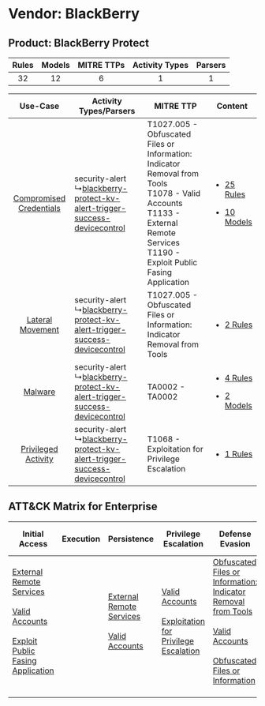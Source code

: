Vendor: BlackBerry
==================
Product: BlackBerry Protect
---------------------------
| Rules | Models | MITRE TTPs | Activity Types | Parsers |
|:-----:|:------:|:----------:|:--------------:|:-------:|
|  32   |   12   |     6      |       1        |    1    |

|    Use-Case    | Activity Types/Parsers    | MITRE TTP    | Content    |
|:----:| ---- | ---- | ---- |
| [Compromised Credentials](../../../UseCases/uc_compromised_credentials.md) |  security-alert<br> ↳[blackberry-protect-kv-alert-trigger-success-devicecontrol](Ps/pC_blackberryprotectkvalerttriggersuccessdevicecontrol.md)<br> | T1027.005 - Obfuscated Files or Information: Indicator Removal from Tools<br>T1078 - Valid Accounts<br>T1133 - External Remote Services<br>T1190 - Exploit Public Fasing Application<br> | [<ul><li>25 Rules</li></ul><ul><li>10 Models</li></ul>](RM/r_m_blackberry_blackberry_protect_Compromised_Credentials.md) |
|        [Lateral Movement](../../../UseCases/uc_lateral_movement.md)        |  security-alert<br> ↳[blackberry-protect-kv-alert-trigger-success-devicecontrol](Ps/pC_blackberryprotectkvalerttriggersuccessdevicecontrol.md)<br> | T1027.005 - Obfuscated Files or Information: Indicator Removal from Tools<br>    | [<ul><li>2 Rules</li></ul>](RM/r_m_blackberry_blackberry_protect_Lateral_Movement.md)    |
|    [Malware](../../../UseCases/uc_malware.md)    |  security-alert<br> ↳[blackberry-protect-kv-alert-trigger-success-devicecontrol](Ps/pC_blackberryprotectkvalerttriggersuccessdevicecontrol.md)<br> | TA0002 - TA0002<br>    | [<ul><li>4 Rules</li></ul><ul><li>2 Models</li></ul>](RM/r_m_blackberry_blackberry_protect_Malware.md)    |
|     [Privileged Activity](../../../UseCases/uc_privileged_activity.md)     |  security-alert<br> ↳[blackberry-protect-kv-alert-trigger-success-devicecontrol](Ps/pC_blackberryprotectkvalerttriggersuccessdevicecontrol.md)<br> | T1068 - Exploitation for Privilege Escalation<br>    | [<ul><li>1 Rules</li></ul>](RM/r_m_blackberry_blackberry_protect_Privileged_Activity.md)    |

ATT&CK Matrix for Enterprise
----------------------------
| Initial Access                                                                                                                                                                                                                         | Execution | Persistence                                                                                                                                      | Privilege Escalation                                                                                                                                          | Defense Evasion                                                                                                                                                                                                                                                               | Credential Access | Discovery | Lateral Movement | Collection | Command and Control | Exfiltration | Impact |
| -------------------------------------------------------------------------------------------------------------------------------------------------------------------------------------------------------------------------------------- | --------- | ------------------------------------------------------------------------------------------------------------------------------------------------ | ------------------------------------------------------------------------------------------------------------------------------------------------------------- | ----------------------------------------------------------------------------------------------------------------------------------------------------------------------------------------------------------------------------------------------------------------------------- | ----------------- | --------- | ---------------- | ---------- | ------------------- | ------------ | ------ |
| [External Remote Services](https://attack.mitre.org/techniques/T1133)<br><br>[Valid Accounts](https://attack.mitre.org/techniques/T1078)<br><br>[Exploit Public Fasing Application](https://attack.mitre.org/techniques/T1190)<br><br> |           | [External Remote Services](https://attack.mitre.org/techniques/T1133)<br><br>[Valid Accounts](https://attack.mitre.org/techniques/T1078)<br><br> | [Valid Accounts](https://attack.mitre.org/techniques/T1078)<br><br>[Exploitation for Privilege Escalation](https://attack.mitre.org/techniques/T1068)<br><br> | [Obfuscated Files or Information: Indicator Removal from Tools](https://attack.mitre.org/techniques/T1027/005)<br><br>[Valid Accounts](https://attack.mitre.org/techniques/T1078)<br><br>[Obfuscated Files or Information](https://attack.mitre.org/techniques/T1027)<br><br> |                   |           |                  |            |                     |              |        |